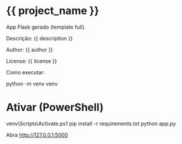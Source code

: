 # {{ project_name }}

App Flask gerado (template full).

Descrição: {{ description }}

Author: {{ author }}

License: {{ license }}

Como executar:

python -m venv venv
# Ativar (PowerShell)
venv\\Scripts\\Activate.ps1
pip install -r requirements.txt
python app.py

Abra http://127.0.0.1:5000
